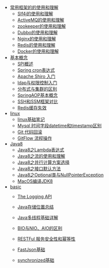 - [常用框架的的使用和理解]()
  - [Slf4j的使用和理解](fnzky7.md)
  - [ActiveMQ的使用和理解](sh1t61.md)
  - [zookeeper的使用和理解](trguvm.md)
  - [Dubbo的使用和理解](zgz202.md)
  - [Nginx的使用和理解](neq0o5.md)
  - [Redis的使用和理解](vlw7f5.md)
  - [Docker的使用和理解](vfe83l.md)
- [基本概念]()
  - [SPI概述](civ210.md)
  - [Spring cron表达式](cp76bu.md)
  - [Apache Shiro 入门](sp4tn3.md)
  - [ldap与权限控制入门](cicmow.md)
  - [分布式与集群的区别](zteqyw.md)
  - [SpringAOP基本概念](kgrc32.md)
  - [SSH和SSM框架对比](ywrkfn.md)
  - [Redis缓存失效](RedisInvalidateCache.md)
- [linux]()
  - [linux基础笔记](chvte7.md)
  - [Mysql 时间字段datetime和timestamp区别](nqgeog.md)
  - [Git 代码回滚](zgvpvp.md)
  - [GitFlow 流程操作](gitflow.md)
- [Java8]()
  - [Java8之Lambda表达式](lg6kyi.md)
  - [Java8之流的使用和理解](sstgby.md)
  - [Java8之并行计算方案选择](ussgc8.md)
  - [Java8之接口默认方法](ffwgpy.md)
  - [Java8之Optional类与NullPointerException](ptmfub.md)
  - [MacOS编译JDK8](lhyelb.md)
- [basic]()
  - [The Logging API](xikxxx.md)

  - [Java存储位置总结](ipxcg6.md)

  - [Java多线程基础详解](yqgcw4.md)

  - [BIO与NIO、AIO的区别](tsimzi.md)

  - [RESTFul 服务安全性和幂等性](buolzh.md)

  - [FastJson基础](FastJson.md)

  - [synchronized基础](synchronized.md)

    